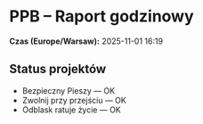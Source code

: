 # PPB – Raport godzinowy
**Czas (Europe/Warsaw):** 2025-11-01 16:19

## Status projektów
- Bezpieczny Pieszy — OK
- Zwolnij przy przejściu — OK
- Odblask ratuje życie — OK

